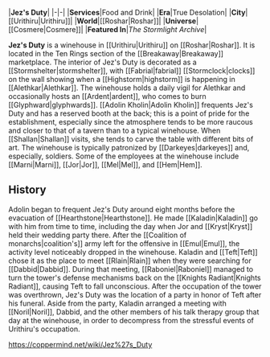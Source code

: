 |**Jez's Duty**|
|-|-|
|**Services**|Food and Drink|
|**Era**|True Desolation|
|**City**|[[Urithiru\|Urithiru]]|
|**World**|[[Roshar\|Roshar]]|
|**Universe**|[[Cosmere\|Cosmere]]|
|**Featured In**|*The Stormlight Archive*|

**Jez's Duty** is a winehouse in [[Urithiru\|Urithiru]] on [[Roshar\|Roshar]]. It is located in the Ten Rings section of the [[Breakaway\|Breakaway]] marketplace.
The interior of Jez's Duty is decorated as a [[Stormshelter\|stormshelter]], with [[Fabrial\|fabrial]] [[Stormclock\|clocks]] on the wall showing when a [[Highstorm\|highstorm]] is happening in [[Alethkar\|Alethkar]]. The winehouse holds a daily vigil for Alethkar and occasionally hosts an [[Ardent\|ardent]], who comes to burn [[Glyphward\|glyphwards]]. [[Adolin Kholin\|Adolin Kholin]] frequents Jez's Duty and has a reserved booth at the back; this is a point of pride for the establishment, especially since the atmosphere tends to be more raucous and closer to that of a tavern than to a typical winehouse. When [[Shallan\|Shallan]] visits, she tends to carve the table with different bits of art. The winehouse is typically patronized by [[Darkeyes\|darkeyes]] and, especially, soldiers. Some of the employees at the winehouse include [[Marni\|Marni]], [[Jor\|Jor]], [[Mel\|Mel]], and [[Hem\|Hem]].

## History
Adolin began to frequent Jez's Duty around eight months before the evacuation of [[Hearthstone\|Hearthstone]]. He made [[Kaladin\|Kaladin]] go with him from time to time, including the day when Jor and [[Kryst\|Kryst]] held their wedding party there. After the [[Coalition of monarchs\|coalition's]] army left for the offensive in [[Emul\|Emul]], the activity level noticeably dropped in the winehouse. Kaladin and [[Teft\|Teft]] chose it as the place to meet [[Rlain\|Rlain]] when they were searching for [[Dabbid\|Dabbid]]. During that meeting, [[Raboniel\|Raboniel]] managed to turn the tower's defense mechanisms back on the [[Knights Radiant\|Knights Radiant]], causing Teft to fall unconscious.
After the occupation of the tower was overthrown, Jez's Duty was the location of a party in honor of Teft after his funeral. Aside from the party, Kaladin arranged a meeting with [[Noril\|Noril]], Dabbid, and the other members of his talk therapy group that day at the winehouse, in order to decompress from the stressful events of Urithiru's occupation.



https://coppermind.net/wiki/Jez%27s_Duty